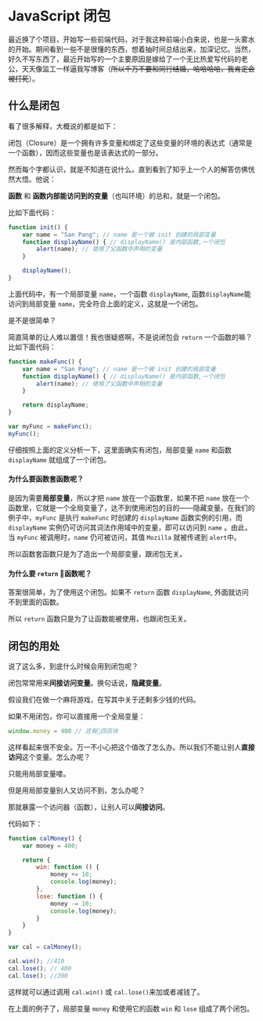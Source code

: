 # JavaScript 闭包

最近换了个项目，开始写一些前端代码，对于我这种前端小白来说，也是一头雾水的开始。期间看到一些不是很懂的东西，想着抽时间总结出来，加深记忆。当然，好久不写东西了，最近开始写的一个主要原因是嫁给了一个无比热爱写代码的老公，天天像监工一样逼我写博客（~~所以千万不要和同行结婚，哈哈哈哈，我肯定会被打死~~）。

## 什么是闭包

看了很多解释，大概说的都是如下：

闭包（Closure）是一个拥有许多变量和绑定了这些变量的环境的表达式（通常是一个函数），因而这些变量也是该表达式的一部分。

然而每个字都认识，就是不知道在说什么。直到看到了知乎上一个人的解答仿佛恍然大悟。他说：

**函数** 和 **函数内部能访问到的变量**（也叫环境）的总和，就是一个闭包。

比如下面代码：
 
``` js
function init() {
    var name = "San Pang"; // name 是一个被 init 创建的局部变量
    function displayName() { // displayName() 是内部函数,一个闭包
        alert(name); // 使用了父函数中声明的变量
    }

    displayName();
}
```

上面代码中，有一个局部变量 `name`，一个函数 `displayName`, 函数`displayName`能访问到局部变量 `name`，完全符合上面的定义，这就是一个闭包。

是不是很简单？

简直简单的让人难以置信！我也很疑惑啊，不是说闭包会 `return` 一个函数的嘛？比如下面代码：

``` js
function makeFunc() {
    var name = "San Pang"; // name 是一个被 init 创建的局部变量
    function displayName() { // displayName() 是内部函数,一个闭包
        alert(name); // 使用了父函数中声明的变量
    }

    return displayName;
}

var myFunc = makeFunc();
myFunc();
```

仔细按照上面的定义分析一下，这里面确实有闭包，局部变量 `name` 和函数`displayName` 就组成了一个闭包。

#### 为什么要函数套函数呢？

是因为需要**局部变量**，所以才把 `name` 放在一个函数里，如果不把 `name` 放在一个函数里，它就是一个全局变量了，达不到使用闭包的目的——隐藏变量。在我们的例子中，`myFunc` 是执行 `makeFunc` 时创建的 `displayName` 函数实例的引用，而 `displayName` 实例仍可访问其词法作用域中的变量，即可以访问到 `name` 。由此，当 `myFunc` 被调用时，`name` 仍可被访问，其值 `Mozilla` 就被传递到 `alert`中。

所以函数套函数只是为了造出一个局部变量，跟闭包无关。

#### 为什么要 `return` 函数呢？

答案很简单，为了使用这个闭包。如果不 `return` 函数 `displayName`, 外面就访问不到里面的函数。

所以 `return` 函数只是为了让函数能被使用，也跟闭包无关。

## 闭包的用处

说了这么多，到底什么时候会用到闭包呢？

闭包常常用来**间接访问变量**。换句话说，**隐藏变量**。

假设我们在做一个麻将游戏，在写其中关于还剩多少钱的代码。

如果不用闭包，你可以直接用一个全局变量：

``` js
window.money = 400 // 还有四百块
```

这样看起来很不安全。万一不小心把这个值改了怎么办。所以我们不能让别人**直接访问**这个变量。怎么办呢？

只能用局部变量喽。

但是用局部变量别人又访问不到，怎么办呢？

那就暴露一个访问器（函数），让别人可以**间接访问**。

代码如下：

``` js
function calMoney() {
    var money = 400;

    return {
        win: function () {
            money += 10;
            console.log(money);
        },
        lose: function () {
            money -= 10;
            console.log(money);
        }
    }
}

var cal = calMoney();

cal.win(); //410
cal.lose(); // 400
cal.lose(); //390
```

这样就可以通过调用 `cal.win()` 或 `cal.lose()`来加或者减钱了。

在上面的例子了，局部变量 `money` 和使用它的函数 `win` 和 `lose` 组成了两个闭包。